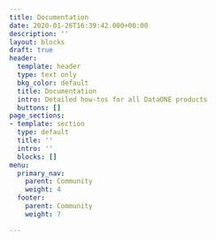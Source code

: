 ```yaml
---
title: Documentation
date: 2020-01-26T16:39:42.000+00:00
description: ''
layout: blocks
draft: true
header:
  template: header
  type: text only
  bkg_color: default
  title: Documentation
  intro: Detailed how-tos for all DataONE products
  buttons: []
page_sections:
- template: section
  type: default
  title: ''
  intro: ''
  blocks: []
menu:
  primary_nav:
    parent: Community
    weight: 4
  footer:
    parent: Community
    weight: 7

---
```

